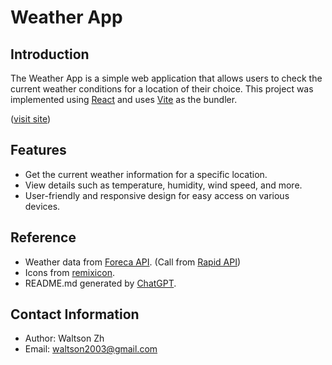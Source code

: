 # Weather App

## Introduction

The Weather App is a simple web application that allows users to check the current weather conditions for a location of their choice. This project was implemented using [React](https://react.dev) and uses [Vite](https://vitejs.dev) as the bundler.

([visit site](https://wzh-weather.netlify.app))

## Features

- Get the current weather information for a specific location.
- View details such as temperature, humidity, wind speed, and more.
- User-friendly and responsive design for easy access on various devices.

## Reference

- Weather data from [Foreca API]([https://example.com/weather-api](https://developer.foreca.com/)). (Call from [Rapid API](https://rapidapi.com/hub))
- Icons from [remixicon](https://remixicon.com).
- README.md generated by [ChatGPT](https://openai.chat.com).

## Contact Information

- Author: Waltson Zh
- Email: [waltson2003@gmail.com](mailto:waltson2003@gmail.com)


